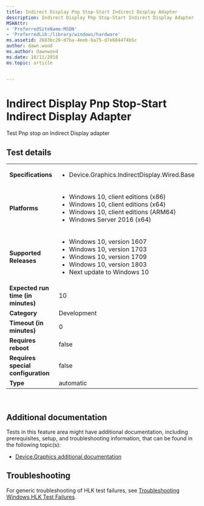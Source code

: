 ```yaml
---
title: Indirect Display Pnp Stop-Start Indirect Display Adapter
description: Indirect Display Pnp Stop-Start Indirect Display Adapter
MSHAttr:
- 'PreferredSiteName:MSDN'
- 'PreferredLib:/library/windows/hardware'
ms.assetid: 2683bc26-d7ba-4eeb-ba75-d7e604474b5c
author: dawn.wood
ms.author: dawnwood
ms.date: 10/11/2018
ms.topic: article


---
```


# <span id="p_hlk_test.9ab8f8b7-7d5f-4cca-bfd6-a768b74cb41b"></span>Indirect Display Pnp Stop-Start Indirect Display Adapter


Test Pnp stop on Indirect Display adapter

## Test details
|||
|---|---|
| **Specifications**  | <ul><li>Device.Graphics.IndirectDisplay.Wired.Base</li></ul> |  
| **Platforms**   | <ul><li>Windows 10, client editions (x86)</li><li>Windows 10, client editions (x64)</li><li>Windows 10, client editions (ARM64)</li><li>Windows Server 2016 (x64)</li></ul> |
| **Supported Releases** | <ul><li>Windows 10, version 1607</li><li>Windows 10, version 1703</li><li>Windows 10, version 1709</li><li>Windows 10, version 1803</li><li>Next update to Windows 10</li></ul> |
|**Expected run time (in minutes)**| 10 |
|**Category**| Development |
|**Timeout (in minutes)**| 0 |
|**Requires reboot**| false |
|**Requires special configuration**| false |
|**Type**| automatic |

 

## <span id="Additional_documentation"></span><span id="additional_documentation"></span><span id="ADDITIONAL_DOCUMENTATION"></span>Additional documentation


Tests in this feature area might have additional documentation, including prerequisites, setup, and troubleshooting information, that can be found in the following topic(s):

-   [Device.Graphics additional documentation](device-graphics-additional-documentation.md)

## <span id="Troubleshooting"></span><span id="troubleshooting"></span><span id="TROUBLESHOOTING"></span>Troubleshooting


For generic troubleshooting of HLK test failures, see [Troubleshooting Windows HLK Test Failures](..\user\troubleshooting-windows-hlk-test-failures.md).

 

 






